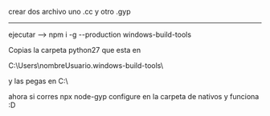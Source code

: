 
crear dos archivo
uno .cc  y otro .gyp

----------------------------

ejecutar --> npm i -g --production windows-build-tools

Copias la carpeta python27 que esta en

C:\Users\nombreUsuario\.windows-build-tools\

y las pegas en C:\

ahora si corres npx node-gyp configure en la carpeta de nativos y funciona :D

